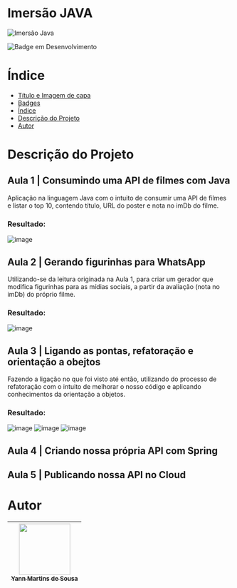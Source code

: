 # Imersão JAVA

![Imersão Java](https://user-images.githubusercontent.com/102706324/228231163-c2691b2f-17ff-403b-b3ad-9d2527a56b46.png)

![Badge em Desenvolvimento](http://img.shields.io/static/v1?label=STATUS&message=EM%20DESENVOLVIMENTO&color=GREEN&style=for-the-badge)

# Índice 

* [Título e Imagem de capa](#Título-e-Imagem-de-capa)
* [Badges](#badges)
* [Índice](#índice)
* [Descrição do Projeto](#descrição-do-projeto)
* [Autor](#autor)

# Descrição do Projeto

## Aula 1 | Consumindo uma API de filmes com Java

Aplicação na linguagem Java com o intuito de consumir uma API de filmes e listar o top 10, contendo título, URL do poster e nota no imDb do filme.

### Resultado:

![image](https://user-images.githubusercontent.com/102706324/229182966-aa3c16d2-26f9-4cfd-8cd3-9f1f80e8de37.png)


## Aula 2 | Gerando figurinhas para WhatsApp

Utilizando-se da leitura originada na Aula 1, para criar um gerador que modifica figurinhas para as mídias sociais, a partir da avaliação (nota no imDb) do próprio filme.

### Resultado:

![image](https://user-images.githubusercontent.com/102706324/229186694-3b69007f-1820-436f-9990-a46298d65f20.png)


## Aula 3 | Ligando as pontas, refatoração e orientação a obejtos

Fazendo a ligação no que foi visto até então, utilizando do processo de refatoração com o intuito de melhorar o nosso código e aplicando conhecimentos da orientação a objetos.

### Resultado:

![image](https://user-images.githubusercontent.com/102706324/229328709-d4d21128-1cdf-4aaf-85a3-d9b111ca50cd.png)
![image](https://user-images.githubusercontent.com/102706324/229328600-02c4e491-d4cc-4ef3-b91b-f68336eecfd5.png)
![image](https://user-images.githubusercontent.com/102706324/229328637-0ad5cc41-a53e-49ef-b72f-5256ad8fec69.png)


## Aula 4 | Criando nossa própria API com Spring

## Aula 5 | Publicando nossa API no Cloud


# Autor

| [<img src="https://user-images.githubusercontent.com/102706324/228234163-a0616b0f-c2d2-48d8-8fc6-ce4e8b2cb17c.jpeg" width=115><br><sub>Yann Martins de Sousa</sub>](https://github.com/YannMartins) |  
| :---: |
